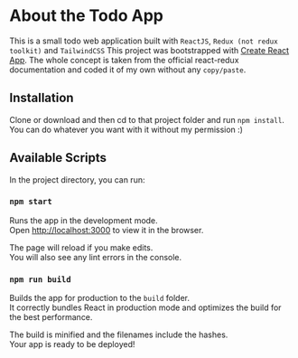 # About the Todo App

This is a small todo web application built with `ReactJS`, `Redux (not redux toolkit)` and `TailwindCSS` This project was bootstrapped with [Create React App](https://github.com/facebook/create-react-app). The whole concept is taken from the official react-redux documentation and coded it of my own without any `copy/paste`.

## Installation

Clone or download and then cd to that project folder and run `npm install`. You can do whatever you want with it without my permission :)

## Available Scripts

In the project directory, you can run:

### `npm start`

Runs the app in the development mode.\
Open [http://localhost:3000](http://localhost:3000) to view it in the browser.

The page will reload if you make edits.\
You will also see any lint errors in the console.

### `npm run build`

Builds the app for production to the `build` folder.\
It correctly bundles React in production mode and optimizes the build for the best performance.

The build is minified and the filenames include the hashes.\
Your app is ready to be deployed!

